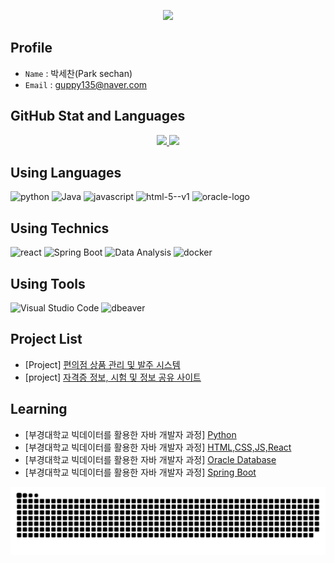 <p align='center'>
<a href="https://github.com/devxb/gitanimals">
  <img src="https://render.gitanimals.org/farms/park0609"
    width="1000"
    heigth="400"
    />
</a>
</p>

## Profile
- `Name` : 박세찬(Park sechan)
- `Email` : guppy135@naver.com
 
## GitHub Stat and Languages
<!-- username은 본인걸로 -->
<p align='center'>
  <a href="https://github.com/park0609">
    <img src="https://github-readme-stats.vercel.app/api?username=park0609&theme=tokyonight&show_icons=true"/>
    <img src="https://github-readme-stats.vercel.app/api/top-langs/?username=park0609&theme=tokyonight&layout=compact"/>
  </a>
</p>

## Using Languages
<p align='left'>
    <img width="60" height="60" src="https://img.icons8.com/3d-fluency/94/python.png" alt="python"/>
    <img height="60" src="https://img.icons8.com/?size=100&id=Pd2x9GWu9ovX&format=png&color=000000" title="Java">
    <img width="60" height="60" src="https://img.icons8.com/arcade/64/javascript.png" alt="javascript"/>
  <img width="60" height="60" src="https://img.icons8.com/color/50/html-5--v1.png" alt="html-5--v1"/>
    <img width="60" height="60" src="https://img.icons8.com/color/50/oracle-logo.png" alt="oracle-logo"/>
</p>

## Using Technics
<p align='left'>
  <img width="60" height="60" src="https://img.icons8.com/bubbles/100/react.png" alt="react"/>
  <img height="60" src="https://img.icons8.com/?size=100&id=90519&format=png&color=000000" title="Spring Boot">  
  <img height="60" src="https://img.icons8.com/?size=100&id=n73CzMVjH9X9&format=png&color=000000" title="Data Analysis"> 
  <img width="60" height="60" src="https://img.icons8.com/fluency/48/docker.png" alt="docker" title="Docker">  
  <!-- 
  <img height="40" src="https://img.icons8.com/?size=100&id=O6SWwpPIM0GB&format=png&color=000000" title="PyTorch">  
  -->
</p>

## Using Tools
<p align='left'>
  <img height="60" src="https://img.icons8.com/?size=100&id=9OGIyU8hrxW5&format=png&color=000000" title="Visual Studio Code">
  <img width="60" height="60" src="https://img.icons8.com/dusk/64/dbeaver.png" alt="dbeaver"/>
</p>

## Project List
- [Project] [편의점 상품 관리 및 발주 시스템](https://github.com/park0609/mini_project.git)
- [project] [자격증 정보, 시험 및 정보 공유 사이트](https://github.com/park0609/Mini_Project2.git)

## Learning
- [부경대학교 빅데이터를 활용한 자바 개발자 과정] [Python](수정중)
- [부경대학교 빅데이터를 활용한 자바 개발자 과정] [HTML,CSS,JS,React](https://github.com/park0609/JavaScript-1.git)
- [부경대학교 빅데이터를 활용한 자바 개발자 과정] [Oracle Database](https://github.com/park0609/JAVA-database-2025-.git)
- [부경대학교 빅데이터를 활용한 자바 개발자 과정] [Spring Boot](https://github.com/park0609/java-springboot-2025.git)


<!--
## 기술명세
| 기술분류 | 설명 |
|:---:|:---:|
|VSCode | VisualStudio Code 툴 사용법 습득|
|Python | 빅데이터분석, 머신러닝, OpenCV|
-->

<img src="https://raw.githubusercontent.com/Platane/snk/output/github-contribution-grid-snake.svg" />


